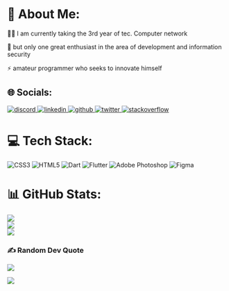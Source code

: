 # 💫 About Me:
<p> 
 🧑‍💻 I am currently taking the 3rd year of tec. Computer network
</p>
<p>
  📌 but only one great enthusiast in the area of development and information security
</p>
<p>⚡ amateur programmer who seeks to innovate himself</p>

## 🌐 Socials:
<div align="left">
<a href="https://discordapp.com/users/614931926008070252" target="_blank">
<img src=https://img.shields.io/badge/discord-3611ad.svg?&style=for-the-badge&logo=discord&logoColor=white alt=discord style="margin-bottom: 5px;" />
</a>
<a href="https://www.linkedin.com/in/felipe-queiroz-6b9754240/" target="_blank">
<img src=https://img.shields.io/badge/linkedin-%231E77B5.svg?&style=for-the-badge&logo=linkedin&logoColor=white alt=linkedin style="margin-bottom: 5px;" />
</a>
<a href="https://github.com/synxther" target="_blank">
<img src=https://img.shields.io/badge/github-%2324292e.svg?&style=for-the-badge&logo=github&logoColor=white alt=github style="margin-bottom: 5px;" />
</a>
<a href="https://twitter.com/synxther" target="_blank">
<img src=https://img.shields.io/badge/twitter-%2300acee.svg?&style=for-the-badge&logo=twitter&logoColor=white alt=twitter style="margin-bottom: 5px;" />
</a>
<a href="https://stackoverflow.com/users/14256647/synxther/" target="_blank">
<img src=https://img.shields.io/badge/stackoverflow-%23F28032.svg?&style=for-the-badge&logo=stackoverflow&logoColor=white alt=stackoverflow style="margin-bottom: 5px;" />
</a>
</div>

# 💻 Tech Stack:
![CSS3](https://img.shields.io/badge/css3-%231572B6.svg?style=for-the-badge&logo=css3&logoColor=white) 
![HTML5](https://img.shields.io/badge/html5-%23E34F26.svg?style=for-the-badge&logo=html5&logoColor=white) 
![Dart](https://img.shields.io/badge/dart-%230175C2.svg?style=for-the-badge&logo=dart&logoColor=white) 
![Flutter](https://img.shields.io/badge/Flutter-%2302569B.svg?style=for-the-badge&logo=Flutter&logoColor=white) 
![Adobe Photoshop](https://img.shields.io/badge/adobephotoshop-%2331A8FF.svg?style=for-the-badge&logo=adobephotoshop&logoColor=white) 
![Figma](https://img.shields.io/badge/figma-%23F24E1E.svg?style=for-the-badge&logo=figma&logoColor=white)

# 📊 GitHub Stats:
![](https://github-readme-stats.vercel.app/api?username=synxther&theme=gotham&hide_border=false&include_all_commits=true&count_private=true&hide=contribs&custom_title=SYNXTHER)<br/>
![](https://github-readme-streak-stats.herokuapp.com/?user=synxther&theme=gotham&hide_border=false)<br/>
![](https://github-readme-stats.vercel.app/api/top-langs/?username=synxther&theme=gotham&hide_border=false&include_all_commits=true&count_private=true&layout=compact)
<!--
# 📊 GitHub Stats:
![](https://github-readme-stats.vercel.app/api?username=synxther&theme=radical&hide_border=false&include_all_commits=true&count_private=true<br/>
![](https://github-readme-streak-stats.herokuapp.com/?user=synxther&theme=radical&hide_border=false)<br/>
![](https://github-readme-stats.vercel.app/api/top-langs/?username=synxther&theme=radical&hide_border=false&include_all_commits=true&count_private=true&layout=compact)
-->
### ✍️ Random Dev Quote
![](https://quotes-github-readme.vercel.app/api?type=horizontal&theme=radical)

<!--[![Readme Card](https://github-readme-stats.vercel.app/api/pin/?username=synxther&repo=codeInfo_webmobile&theme=radical)](https://github.com/synxther/codeInfo_webmobile)-->

[![](https://visitcount.itsvg.in/api?id=synxther&icon=0&color=0)](https://visitcount.itsvg.in)
